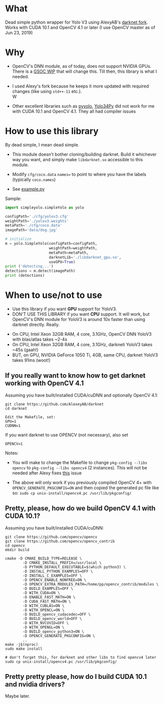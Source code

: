 What
====
Dead simple python wrapper for Yolo V3 using AlexyAB's [darknet fork](https://github.com/AlexeyAB/darknet). Works with CUDA 10.1 and OpenCV 4.1 or later (I use OpenCV master as of Jun 23, 2019)

Why
====
* OpenCV's DNN module, as of today, does not support NVIDIA GPUs. There is a [GSOC WIP](https://github.com/opencv/opencv/issues/14585) that will change this. Till then, this library is what I needed.

* I used Alexy's fork because he keeps it more updated with required changes (like using `std++-11` etc.).  
W
* Other excellent libraries such as [pyyolo](https://github.com/digitalbrain79/pyyolo), [Yolo34Py](https://github.com/madhawav/YOLO3-4-Py) did not work for me with CUDA 10.1 and OpenCV 4.1. They all had compiler issues


How to use this library
=======================
By dead simple, I mean dead simple. 

- This module doesn't bother cloning/building darknet. Build it whichever way you want, and simply make `libdarknet.so` accessible to this module.

- Modify `cfg/coco.data` `names=` to point to where you have the labels (typically `coco.names`)
- See [example.py](https://github.com/pliablepixels/simpleYolo/blob/master/example.py)

Sample:

```python
import simpleyolo.simpleYolo as yolo

configPath='./cfg/yolov3.cfg'
weightPath='./yolov3.weights'
metaPath='./cfg/coco.data'
imagePath='data/dog.jpg'

# initialize
m = yolo.SimpleYolo(configPath=configPath, 
                    weightPath=weightPath, 
                    metaPath=metaPath, 
                    darknetLib='./libdarknet_gpu.so', 
                    useGPU=True)
print ('detecting...')
detections = m.detect(imagePath)
print (detections)
```


 


When to use/not to use
=======================
* Use this library if you want **GPU** support for YoloV3. 
* DON'T USE THIS LIBRARY if you want **CPU** support. It will work, but OpenCV's DNN module for YoloV3 is around 10x faster than using darknet directly.  Really.
- On CPU, Intel Xeon 32GB RAM, 4 core, 3.1GHz, OpenCV DNN YoloV3 with blas/atlas takes ~2-4s
- On CPU, Intel Xeon 32GB RAM, 4 core, 3.1GHz, darkneti YoloV3 takes ~45s (gaah!)
- BUT, on GPU, NVIDIA GeForce 1050 Ti, 4GB, same CPU, darknet YoloV3 takes 91ms (woot!)


If you really want to know how to get darknet working with OpenCV 4.1
----------------------------------------------------------------------

Assuming you have built/installed CUDA/cuDNN and optionally OpenCV 4.1:

```
git clone https://github.com/AlexeyAB/darknet
cd darknet

Edit the Makefile, set:
GPU=1
CUDNN=1
```

If you want darknet to use OPENCV (not necessary), also set

```
OPENCV=1 
```
Notes:

* You will make to change the Makefile to change `pkg-config --libs opencv` to `pkg-config --libs opencv4` (2 instances). This will not be needed after Alexy fixes [this](https://github.com/AlexeyAB/darknet/issues/3479) issue

* The above will only work if you previously compiled OpenCV 4+ with `OPENCV_GENERATE_PKGCONFIG=ON` and then copied the generated pc file like so: `sudo cp unix-install/opencv4.pc /usr/lib/pkgconfig/`

Pretty, please, how do we build OpenCV 4.1 with CUDA 10.1?
----------------------------------------------------------

Assuming you have built/installed CUDA/cuDNN:

```
git clone https://github.com/opencv/opencv
git clone https://github.com/opencv/opencv_contrib
cd opencv
mkdir build

cmake -D CMAKE_BUILD_TYPE=RELEASE \
        -D CMAKE_INSTALL_PREFIX=/usr/local \
        -D PYTHON_DEFAULT_EXECUTABLE=$(which python3) \
        -D INSTALL_PYTHON_EXAMPLES=OFF \
        -D INSTALL_C_EXAMPLES=OFF \
        -D OPENCV_ENABLE_NONFREE=ON \
        -D OPENCV_EXTRA_MODULES_PATH=/home/pp/opencv_contrib/modules \
        -D BUILD_EXAMPLES=OFF \
        -D WITH_CUDA=ON \
        -D ENABLE_FAST_MATH=ON \
        -D CUDA_FAST_MATH=ON \
        -D WITH_CUBLAS=ON \
        -D WITH_OPENCL=ON \
        -D BUILD_opencv_cudacodec=OFF \
        -D BUILD_opencv_world=OFF \
        -D WITH_NVCUVID=OFF \
        -D WITH_OPENGL=ON \
        -D BUILD_opencv_python3=ON \
        -D OPENCV_GENERATE_PKGCONFIG=ON \
        ..
make -j$(nproc)
sudo make install

# don't forget this, for darknet and other libs to find opencv4 later
sudo cp unix-install/opencv4.pc /usr/lib/pkgconfig/

```

Pretty pretty please, how do I build CUDA 10.1 and nvidia drivers?
-------------------------------------------------------------------

Maybe later. 


